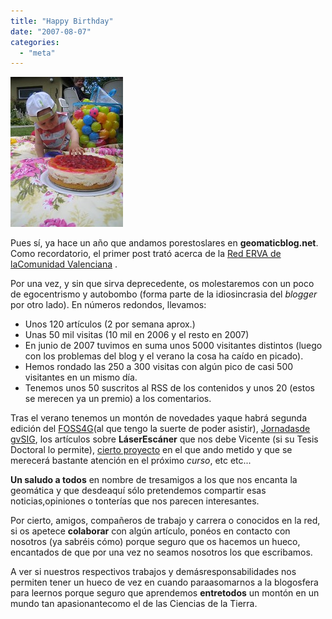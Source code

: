 ```yaml
---
title: "Happy Birthday"
date: "2007-08-07"
categories: 
  - "meta"
---
```


[![](images/561774059_c14c47fafd_m.jpg)](http://www.flickr.com/photos/ntr23/561774059/)

Pues sí, ya hace un año que andamos porestoslares en **geomaticblog.net**. Como recordatorio, el primer post trató acerca de la [Red ERVA de laComunidad Valenciana](/node/7) .

Por una vez, y sin que sirva deprecedente, os molestaremos con un poco de egocentrismo y autobombo (forma parte de la idiosincrasia del _blogger_ por otro lado). En números redondos, llevamos:

- Unos 120 artículos (2 por semana aprox.)
- Unas 50 mil visitas (10 mil en 2006 y el resto en 2007)
- En junio de 2007 tuvimos en suma unos 5000 visitantes distintos (luego con los problemas del blog y el verano la cosa ha caído en picado).
- Hemos rondado las 250 a 300 visitas con algún pico de casi 500 visitantes en un mismo día.
- Tenemos unos 50 suscritos al RSS de los contenidos y unos 20 (estos se merecen ya un premio) a los comentarios.

Tras el verano tenemos un montón de novedades yaque habrá segunda edición del [FOSS4G](http://www.foss4g2007.org)(al que tengo la suerte de poder asistir), [Jornadasde gvSIG](http://www.jornadasgvsig.gva.es/index.php?id=gvsig&L=0), los artículos sobre **LáserEscáner** que nos debe Vicente (si su Tesis Doctoral lo permite), [cierto proyecto](http://wiki.osgeo.org/index.php/Libro_SIG "El Libro de SIG de OSGeo") en el que ando metido y que se merecerá bastante atención en el próximo _curso_, etc etc...

**Un saludo a todos** en nombre de tresamigos a los que nos encanta la geomática y que desdeaquí sólo pretendemos compartir esas noticias,opiniones o tonterías que nos parecen interesantes.

Por cierto, amigos, compañeros de trabajo y carrera o conocidos en la red, si os apetece **colaborar** con algún artículo, ponéos en contacto con nosotros (ya sabréis cómo) porque seguro que os hacemos un hueco, encantados de que por una vez no seamos nosotros los que escribamos.

A ver si nuestros respectivos trabajos y demásresponsabilidades nos permiten tener un hueco de vez en cuando paraasomarnos a la blogosfera para leernos porque seguro que aprendemos **entretodos** un montón en un mundo tan apasionantecomo el de las Ciencias de la Tierra.
